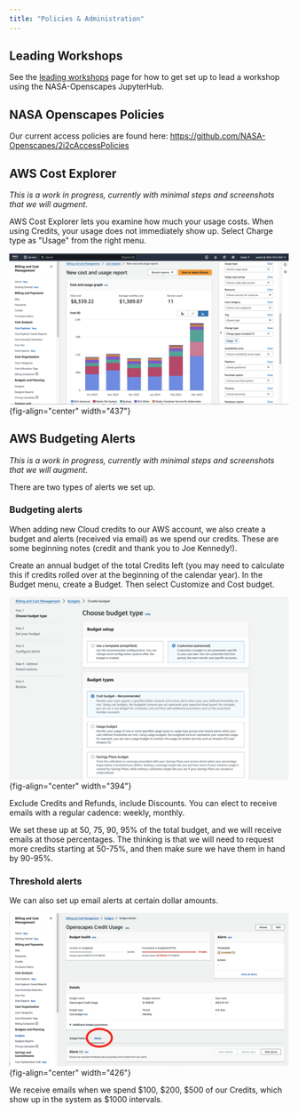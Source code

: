 ```yaml
---
title: "Policies & Administration"
---
```


## Leading Workshops

See the [leading workshops](leading-workshops.qmd) page for how to get set up 
to lead a workshop using the NASA-Openscapes JupyterHub.

## NASA Openscapes Policies

Our current access policies are found here: <https://github.com/NASA-Openscapes/2i2cAccessPolicies>

## AWS Cost Explorer

*This is a work in progress, currently with minimal steps and screenshots that we will augment.*

AWS Cost Explorer lets you examine how much your usage costs. When using Credits, your usage does not immediately show up. Select Charge type as "Usage" from the right menu.

![AWS Cost Explorer. Charge type == "Usage"](images/cost-explorer-usage.png){fig-align="center" width="437"}

## AWS Budgeting Alerts

*This is a work in progress, currently with minimal steps and screenshots that we will augment.*

There are two types of alerts we set up.

### Budgeting alerts

When adding new Cloud credits to our AWS account, we also create a budget and alerts (received via email) as we spend our credits. These are some beginning notes (credit and thank you to Joe Kennedy!).

Create an annual budget of the total Credits left (you may need to calculate this if credits rolled over at the beginning of the calendar year). In the Budget menu, create a Budget. Then select Customize and Cost budget.

![](images/choose-budget-type.png){fig-align="center" width="394"}

Exclude Credits and Refunds, include Discounts. You can elect to receive emails with a regular cadence: weekly, monthly.

We set these up at 50, 75, 90, 95% of the total budget, and we will receive emails at those percentages. The thinking is that we will need to request more credits starting at 50-75%, and then make sure we have them in hand by 90-95%.

### Threshold alerts

We can also set up email alerts at certain dollar amounts.

![](images/budget-threshold-alerts.png){fig-align="center" width="426"}

We receive emails when we spend \$100, \$200, \$500 of our Credits, which show up in the system as \$1000 intervals.
